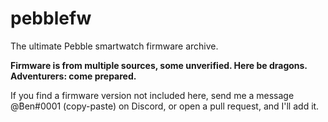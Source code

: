 # pebblefw
The ultimate Pebble smartwatch firmware archive. 

**Firmware is from multiple sources, some unverified. Here be dragons. Adventurers: come prepared.**

If you find a firmware version not included here, send me a message @݅Ben#0001 (copy-paste) on Discord, or open a pull request, and I'll add it.
